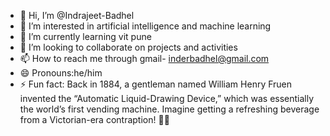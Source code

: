 - 👋 Hi, I’m @Indrajeet-Badhel
- 👀 I’m interested in artificial intelligence and machine learning
- 🌱 I’m currently learning vit pune
- 💞️ I’m looking to collaborate on projects and activities
- 📫 How to reach me through gmail- inderbadhel@gmail.com
- 😄 Pronouns:he/him
- ⚡ Fun fact: Back in 1884, a gentleman named William Henry Fruen invented the “Automatic Liquid-Drawing Device,” which was essentially the world’s first vending machine. Imagine getting a refreshing beverage from a Victorian-era contraption! 🥤💡


<!---
Indrajeet-Badhel/Indrajeet-Badhel is a ✨ special ✨ repository because its `README.md` (this file) appears on your GitHub profile.
You can click the Preview link to take a look at your changes.
--->
